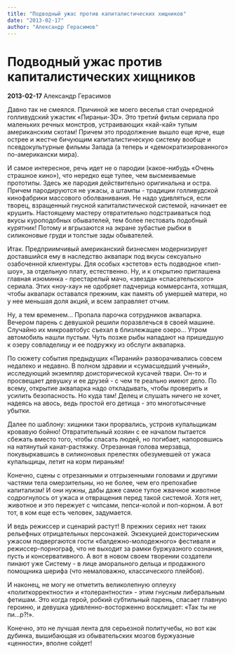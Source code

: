 ```yaml
---
title: "Подводный ужас против капиталистических хищников"
date: "2013-02-17"
author: "Александр Герасимов"
---
```


# Подводный ужас против капиталистических хищников

**2013-02-17** Александр Герасимов

Давно так не смеялся. Причиной же моего веселья стал очередной голливудский ужастик «Пираньи-3D». Это третий фильм сериала про маленьких речных монстров, устраивающих «кай-кай» тупым американским скотам! Причем это продолжение вышло еще ярче, еще острее и жестче бичующим капиталистическую систему вообще и псевдокультурные фильмы Запада (а теперь и «демократизированного» по-американски мира).

И самое интересное, речь идет не о пародии (какое-нибудь «Очень страшное кино»), что нередко еще тупее, чем высмеиваемые прототипы. Здесь же пародия действительно оригинальна и остра. Причем пародируются не ужасы, а штампы - традиции голливудской кинофабрики массового оболванивания. Не надо удивляться, если творец, взращенный гнусной капиталистической системой, начинает ее крушить. Настоящему мастеру отвратительно подстраиваться под вкусы куроподобных обывателей, тем более пестовать подобный курятник! Потому и вгрызаются на экране зубастые рыбки в силиконовые груди и толстые зады обывателей.

Итак. Предприимчивый американский бизнесмен модернизирует доставшийся ему в наследство аквапарк под вкусы сексуально озабоченной клиентуры. Для особых «эстетов» есть подводное «пип-шоу», за отдельную плату, естественно. Ну, и к открытию приглашена главная изюминка - престарелый мачо, «звезда» «спасательского» сериала. Этих «ноу-хау» не одобряет падчерица коммерсанта, хотящая, чтобы аквапарк оставался прежним, как память об умершей матери, но у нее меньшая доля акций, и всем заправляет отчим.

Ну, а тем временем... Пропала парочка сотрудников аквапарка. Вечером парень с девушкой решили поразвлечься в своей машине. Случайно их микроавтобус съехал в близлежащее озеро... Утром автомобиль нашли пустым. Чуть позже рыбы нападают на пришедшую к озеру совладелицу и ее подружку из обслуги аквапарка.

По сюжету события предыдущих «Пираний» разворачивались совсем недалеко и недавно. В полном здравии и «сумасшедший ученый», исследующий экземпляр доисторической кусачей твари. Он-то и просвещает девушку и ее друзей - с чем те реально имеют дело. По всему, открытие аквапарка надо откладывать, чтобы проверить и усилить безопасность. Но куда там! Делец и слушать ничего не хочет, надеясь на авось, ведь простой его детища - это многотысячные убытки.

Далее по шаблону: хищники таки прорвались, устроив купальщикам кровавую бойню! Отвратительный хозяин с ее началом пытается сбежать вместо того, чтобы спасать людей, но погибает, напоровшись на натянутый канат-растяжку. Отрезанная голова мерзавца, покувыркавшись в силиконовых прелестях обезумевшей от ужаса купальщицы, летит на корм пираньям!

Конечно, сцены с отрезанными и отгрызенными головами и другими частями тела омерзительны, но не более, чем его препохабие капитализм! И они нужны, дабы даже самое тупое жвачное животное содрогнулось от ужаса и отвращения перед такой системой. Хотя нет, животное и это пережует с чипсами, пепси-колой и поп-корном. А вот тот, в ком еще есть человек, задумается.

И ведь режиссер и сценарий растут! В прежних сериях нет таких рельефных отрицательных персонажей. Экзекуцией доисторическим ужасом подвергаются гости «балдежно-молодежного» фестиваля и режиссер-порнограф, что не выходит за рамки буржуазного сознания, пусть и консервативного. А вот в новом своем творении создатели пинают уже Систему - в лице аморального дельца и продажного помощника шерифа (что немаловажно, классического плейбоя).

И наконец, не могу не отметить великолепную оплеуху «политкорректности» и «толерантности» - этим гнусным либеральным фетишам. Это когда герой, робкий субтильный парень, спасает главную героиню, и девушка удивленно-восторженно восклицает: «Так ты не пи...р?!».

Конечно, это не лучшая лента для серьезной политучебы, но вот как дубинка, вышибающая из обывательских мозгов буржуазные «ценности», вполне сойдет!